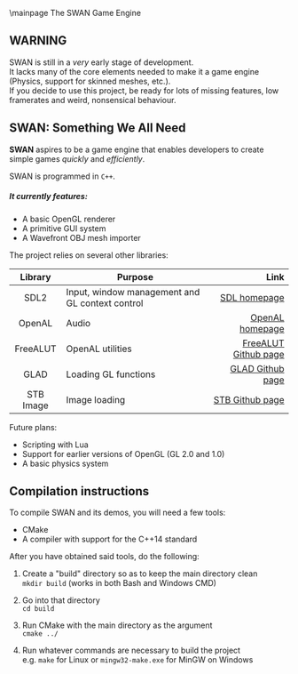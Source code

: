 \mainpage The SWAN Game Engine

## WARNING

SWAN is still in a *very* early stage of development.  
It lacks many of the core elements needed to make it a game engine (Physics, support for skinned meshes, etc.).  
If you decide to use this project, be ready for lots of missing features, low framerates and weird, nonsensical behaviour.

## SWAN: Something We All Need

**SWAN** aspires to be a game engine that enables developers to create simple games *quickly* and *efficiently*.

SWAN is programmed in `C++`.

##### It currently features:
- A basic OpenGL renderer
- A primitive GUI system
- A Wavefront OBJ mesh importer

The project relies on several other libraries:

| Library   | Purpose                                         | Link                                                           |
| :-------: | ----------------------------------------------- | -------------------------------------------------------------: |
| SDL2      | Input, window management and GL context control | [SDL homepage](https://www.libsdl.org/index.php)               |
| OpenAL    | Audio                                           | [OpenAL homepage](https://www.openal.org/)                     |
| FreeALUT  | OpenAL utilities                                | [FreeALUT Github page](https://github.com/vancegroup/freealut) |
| GLAD      | Loading GL functions                            | [GLAD Github page](https://github.com/Dav1dde/glad)            |
| STB Image | Image loading                                   | [STB Github page](https://github.com/nothings/stb)             |

Future plans:
- Scripting with Lua
- Support for earlier versions of OpenGL (GL 2.0 and 1.0)
- A basic physics system

## Compilation instructions
To compile SWAN and its demos, you will need a few tools:
- CMake
- A compiler with support for the C++14 standard

After you have obtained said tools, do the following:

1. Create a "build" directory so as to keep the main directory clean  
`mkdir build` (works in both Bash and Windows CMD)

2. Go into that directory  
`cd build`

3. Run CMake with the main directory as the argument  
`cmake ../`

4. Run whatever commands are necessary to build the project  
e.g. `make` for Linux or `mingw32-make.exe` for MinGW on Windows
